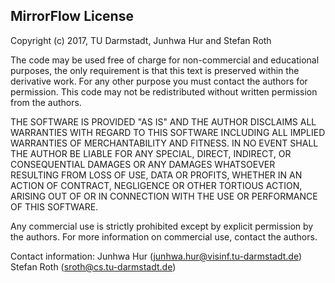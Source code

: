 
## MirrorFlow License

Copyright (c) 2017, TU Darmstadt, Junhwa Hur and Stefan Roth 

The code may be used free of charge for non-commercial and
educational purposes, the only requirement is that this text is
preserved within the derivative work. For any other purpose you
must contact the authors for permission. This code may not be
redistributed without written permission from the authors.

THE SOFTWARE IS PROVIDED "AS IS" AND THE AUTHOR DISCLAIMS ALL WARRANTIES 
WITH REGARD TO THIS SOFTWARE INCLUDING ALL IMPLIED WARRANTIES OF 
MERCHANTABILITY AND FITNESS. IN NO EVENT SHALL THE AUTHOR BE LIABLE 
FOR ANY SPECIAL, DIRECT, INDIRECT, OR CONSEQUENTIAL DAMAGES OR ANY 
DAMAGES WHATSOEVER RESULTING FROM LOSS OF USE, DATA OR PROFITS, 
WHETHER IN AN ACTION OF CONTRACT, NEGLIGENCE OR OTHER TORTIOUS ACTION, 
ARISING OUT OF OR IN CONNECTION WITH THE USE OR PERFORMANCE OF THIS SOFTWARE.

Any commercial use is strictly prohibited except by explicit permission by the authors. 
For more information on commercial use, contact the authors.

Contact information:
Junhwa Hur (junhwa.hur@visinf.tu-darmstadt.de)
Stefan Roth (sroth@cs.tu-darmstadt.de)
